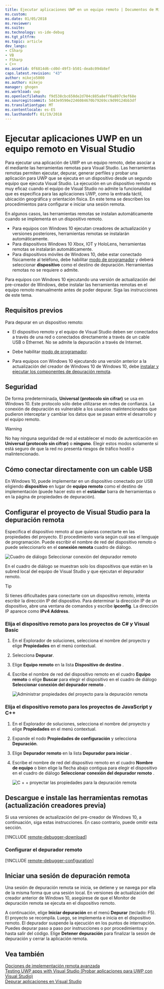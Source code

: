 ```yaml
---
title: Ejecutar aplicaciones UWP en un equipo remoto | Documentos de Microsoft
ms.custom: 
ms.date: 01/05/2018
ms.reviewer: 
ms.suite: 
ms.technology: vs-ide-debug
ms.tgt_pltfrm: 
ms.topic: article
dev_langs:
- CSharp
- VB
- FSharp
- C++
ms.assetid: 0f6814d6-cd0d-49f3-b501-dea8c094b8ef
caps.latest.revision: "43"
author: mikejo5000
ms.author: mikejo
manager: ghogen
ms.workload: uwp
ms.openlocfilehash: f9d538cbc650de2d704c885a8eff6a897c9ef68e
ms.sourcegitcommit: 5d43e9590e2246084670b79269cc9d99124bb3df
ms.translationtype: MT
ms.contentlocale: es-ES
ms.lasthandoff: 01/19/2018
---
```

# <a name="run-uwp-apps-on-a-remote-machine-in-visual-studio"></a>Ejecutar aplicaciones UWP en un equipo remoto en Visual Studio
  
Para ejecutar una aplicación de UWP en un equipo remoto, debe asociar a él mediante las herramientas remotas para Visual Studio. Las herramientas remotas permiten ejecutar, depurar, generar perfiles y probar una aplicación para UWP que se ejecuta en un dispositivo desde un segundo equipo que ejecuta Visual Studio. La ejecución en un dispositivo remoto es muy eficaz cuando el equipo de Visual Studio no admite la funcionalidad que es específica para las aplicaciones UWP, como la entrada táctil, ubicación geográfica y orientación física. En este tema se describen los procedimientos para configurar e iniciar una sesión remota.

En algunos casos, las herramientas remotas se instalan automáticamente cuando se implementa en un dispositivo remoto.

- Para equipos con Windows 10 ejecutan creadores de actualización y versiones posteriores, herramientas remotas se instalarán automáticamente.
- Para dispositivos Windows 10 Xbox, IOT y HoloLens, herramientas remotas se instalarán automáticamente.
- Para dispositivos móviles de Windows 10, debe estar conectado físicamente al teléfono, debe habilitar [modo de programador](/windows/uwp/get-started/enable-your-device-for-development) y deberá seleccionar **dispositivo** como el destino de depuración. Herramientas remotas no se requiere o admite.

Para equipos con Windows 10 ejecutando una versión de actualización del pre-creador de Windows, debe instalar las herramientas remotas en el equipo remoto manualmente antes de poder depurar. Siga las instrucciones de este tema. 
  
##  <a name="BKMK_Prerequisites"></a> Requisitos previos  
 Para depurar en un dispositivo remoto:  
  
- El dispositivo remoto y el equipo de Visual Studio deben ser conectados a través de una red o conectados directamente a través de un cable USB o Ethernet. No se admite la depuración a través de Internet.  

- Debe habilitar [modo de programador](/windows/uwp/get-started/enable-your-device-for-development). 
  
- Para equipos con Windows 10 ejecutando una versión anterior a la actualización del creador de Windows 10 de Windows 10, debe [instalar y ejecutar los componentes de depuración remota](#BKMK_download).
  
##  <a name="BKMK_Security"></a> Seguridad  
De forma predeterminada, **Universal (protocolo sin cifrar)** se usa en Windows 10. Este protocolo sólo debe utilizarse en redes de confianza. La conexión de depuración es vulnerable a los usuarios malintencionados que pudieron interceptar y cambiar los datos que se pasan entre el desarrollo y el equipo remoto.
  
> [!WARNING]
>  No hay ninguna seguridad de red al establecer el modo de autenticación en **Universal (protocolo sin cifrar)** o **ninguno**. Elegir estos modos solamente si está seguro de que la red no presenta riesgos de tráfico hostil o malintencionado.  
  
##  <a name="BKMK_DirectConnect"></a>Cómo conectar directamente con un cable USB 

En Windows 10, puede implementar en un dispositivo conectado por USB eligiendo **dispositivo** en lugar de **equipo remoto** como el destino de implementación (puede hacer esto en el **estándar** barra de herramientas o en la página de propiedades de depuración).

##  <a name="BKMK_ConnectVS"></a>Configurar el proyecto de Visual Studio para la depuración remota  
 Especifica el dispositivo remoto al que quieras conectarte en las propiedades del proyecto. El procedimiento varía según cuál sea el lenguaje de programación. Puede escribir el nombre de red del dispositivo remoto o puede seleccionarlo en el **conexión remota** cuadro de diálogo.  
  
 ![Cuadro de diálogo Seleccionar conexión del depurador remoto](../debugger/media/vsrun_selectremotedebuggerdlg.png "VSRUN_SelectRemoteDebuggerDlg")  
  
 En el cuadro de diálogo se muestran solo los dispositivos que están en la subred local del equipo de Visual Studio y que ejecutan el depurador remoto.  
  
> [!TIP]
>  Si tienes dificultades para conectarte con un dispositivo remoto, intenta escribir la dirección IP del dispositivo. Para determinar la dirección IP de un dispositivo, abre una ventana de comandos y escribe **ipconfig**. La dirección IP aparece como **IPv4 Address**.  
  
###  <a name="BKMK_Choosing_the_remote_device_for_C__and_Visual_Basic_projects"></a>Elija el dispositivo remoto para los proyectos de C# y Visual Basic  
  
1.  En el Explorador de soluciones, selecciona el nombre del proyecto y elige **Propiedades** en el menú contextual.  
  
2.  Selecciona **Depurar**.  
  
3.  Elige **Equipo remoto** en la lista **Dispositivo de destino** .  
  
4.  Escribe el nombre de red del dispositivo remoto en el cuadro **Equipo remoto** o elige **Buscar** para elegir el dispositivo en el cuadro de diálogo **Seleccionar conexión del depurador remoto** . 

    ![Administrar propiedades del proyecto para la depuración remota](../debugger/media/vsrun_managed_projprop_remote.png "VSRUN_Managed_ProjProp_Remote")  
  
###  <a name="BKMK_Choosing_the_remote_device_for_JavaScript_and_C___projects"></a>Elija el dispositivo remoto para los proyectos de JavaScript y C++  
  
1.  En el Explorador de soluciones, selecciona el nombre del proyecto y elige **Propiedades** en el menú contextual.  
  
2.  Expande el nodo **Propiedades de configuración** y selecciona **Depuración**.  
  
3.  Elige **Depurador remoto** en la lista **Depurador para iniciar** .  
  
4.  Escribe el nombre de red del dispositivo remoto en el cuadro **Nombre de equipo** o bien elige la flecha abajo contigua para elegir el dispositivo en el cuadro de diálogo **Seleccionar conexión del depurador remoto** .  

    ![C &#43; &#43; proyectar las propiedades para la depuración remota](../debugger/media/vsrun_cpp_projprop_remote.png "VSRUN_CPP_ProjProp_Remote")
  
## <a name="BKMK_download"></a>Descargue e instale las herramientas remotas (actualización creadores previa)

Si usa versiones de actualización del pre-creador de Windows 10, a continuación, siga estas instrucciones. En caso contrario, puede omitir esta sección.

[!INCLUDE [remote-debugger-download](../debugger/includes/remote-debugger-download.md)]
  
### <a name="BKMK_setup"></a>Configurar el depurador remoto

[!INCLUDE [remote-debugger-configuration](../debugger/includes/remote-debugger-configuration.md)]  
  
##  <a name="BKMK_RunRemoteDebug"></a>Iniciar una sesión de depuración remota  
 Una sesión de depuración remota se inicia, se detiene y se navega por ella de la misma forma que una sesión local. En versiones de actualización del creador anterior de Windows 10, asegúrese de que el Monitor de depuración remota se ejecuta en el dispositivo remoto.  
  
 A continuación, elige **Iniciar depuración** en el menú **Depurar** (teclado: F5). El proyecto se recompila. Luego, se implementa e inicia en el dispositivo remoto. El depurador suspende la ejecución en los puntos de interrupción. Puedes depurar paso a paso por instrucciones o por procedimientos y hasta salir del código. Elige **Detener depuración** para finalizar la sesión de depuración y cerrar la aplicación remota.
  
## <a name="see-also"></a>Vea también  
 [Opciones de implementación remota avanzada](/windows/uwp/debug-test-perf/deploying-and-debugging-uwp-apps#advanced-remote-deployment-options)  
 [Testing UWP apps with Visual Studio (Probar aplicaciones para UWP con Visual Studio)](../test/testing-store-apps-with-visual-studio.md)   
 [Depurar aplicaciones en Visual Studio](../debugger/debug-store-apps-in-visual-studio.md)